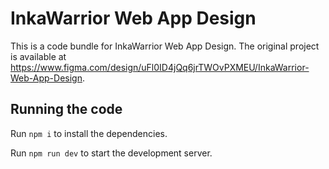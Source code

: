 
  # InkaWarrior Web App Design

  This is a code bundle for InkaWarrior Web App Design. The original project is available at https://www.figma.com/design/uFl0ID4jQq6jrTWOvPXMEU/InkaWarrior-Web-App-Design.

  ## Running the code

  Run `npm i` to install the dependencies.

  Run `npm run dev` to start the development server.
  